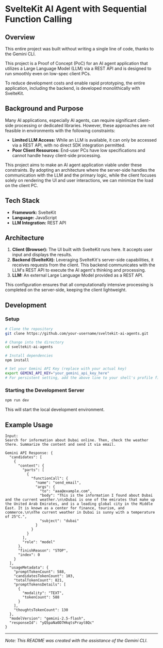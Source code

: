 # SvelteKit AI Agent with Sequential Function Calling

## Overview

This entire project was built without writing a single line of code, thanks to the Gemini CLI.

This project is a Proof of Concept (PoC) for an AI agent application that utilizes a Large Language Model (LLM) via a REST API and is designed to run smoothly even on low-spec client PCs.

To reduce development costs and enable rapid prototyping, the entire application, including the backend, is developed monolithically with SvelteKit.

## Background and Purpose

Many AI applications, especially AI agents, can require significant client-side processing or dedicated libraries. However, these approaches are not feasible in environments with the following constraints:

*   **Limited LLM Access:** While an LLM is available, it can only be accessed via a REST API, with no direct SDK integration permitted.
*   **Poor Client Resources:** End-user PCs have low specifications and cannot handle heavy client-side processing.

This project aims to make an AI agent application viable under these constraints. By adopting an architecture where the server-side handles the communication with the LLM and the primary logic, while the client focuses solely on rendering the UI and user interactions, we can minimize the load on the client PC.

## Tech Stack

*   **Framework:** SvelteKit
*   **Language:** JavaScript
*   **LLM Integration:** REST API

## Architecture

1.  **Client (Browser):** The UI built with SvelteKit runs here. It accepts user input and displays the results.
2.  **Backend (SvelteKit):** Leveraging SvelteKit's server-side capabilities, it receives requests from the client. This backend communicates with the LLM's REST API to execute the AI agent's thinking and processing.
3.  **LLM:** An external Large Language Model provided as a REST API.

This configuration ensures that all computationally intensive processing is completed on the server-side, keeping the client lightweight.

## Development

### Setup

```bash
# Clone the repository
git clone https://github.com/your-username/sveltekit-ai-agents.git

# Change into the directory
cd sveltekit-ai-agents

# Install dependencies
npm install

# Set your Gemini API Key (replace with your actual key)
export GEMINI_API_KEY="your_gemini_api_key_here"
# For persistent setting, add the above line to your shell's profile file (~/.bashrc, ~/.zshrc, etc.)
```

### Starting the Development Server

```bash
npm run dev
```

This will start the local development environment.

## Example Usage

```
Input:
Search for information about Dubai online. Then, check the weather there. Summarize the content and send it via email.

Gemini API Response: {
  "candidates": [
    {
      "content": {
        "parts": [
          {
            "functionCall": {
              "name": "send_email",
              "args": {
                "to": "aaa@example.com",
                "body": "This is the information I found about Dubai and the current weather.\n\nDubai is one of the emirates that make up the United Arab Emirates, and is a leading global city in the Middle East. It is known as a center for finance, tourism, and commerce.\n\nThe current weather in Dubai is sunny with a temperature of 25°C.",
                "subject": "dubai"
              }
            }
          }
        ],
        "role": "model"
      },
      "finishReason": "STOP",
      "index": 0
    }
  ],
  "usageMetadata": {
    "promptTokenCount": 588,
    "candidatesTokenCount": 103,
    "totalTokenCount": 821,
    "promptTokensDetails": [
      {
        "modality": "TEXT",
        "tokenCount": 588
      }
    ],
    "thoughtsTokenCount": 130
  },
  "modelVersion": "gemini-2.5-flash",
  "responseId": "yQ5paNa0D7HkqtsPrayt8Qc"
}
```

---

*Note: This README was created with the assistance of the Gemini CLI.*
